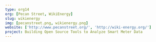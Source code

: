 ```yaml
---
type: org14
org: [Pecan Street, WikiEnergy]
slug: wikienergy
img: [pecanstreet.png, wikienergy.png]
website: ['http://www.pecanstreet.org/', 'http://wiki-energy.org/']
project: Building Open Source Tools to Analyze Smart Meter Data
---
```


